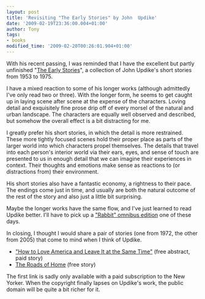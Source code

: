 ```yaml
---
layout: post
title: 'Revisiting "The Early Stories" by John  Updike'
date: '2009-02-19T23:36:00.004+01:00'
author: Tony
tags:
- books
modified_time: '2009-02-20T00:26:01.904+01:00'
---
```


With his recent passing, I was reminded that I have the excellent but partly
unfinished "<a
href="http://www.amazon.com/Early-Stories-1953-1975-John-Updike/dp/0345463366/ref=pd_bbs_sr_1?ie=UTF8&s=books&qid=1235084778&sr=8-1">The Early Stories</a>", a collection of John Updike's short
stories from 1953 to 1975.

I have a mixed reaction to some of his longer works (although admittedly I've
only read two or three). With the longer form, he seems to get caught up in
laying scene after scene at the expense of the characters. Loving detail and
exquisitely fine prose drip off of every morsel of the natural and urban
landscape. The characters are equally well observed and described, but somehow
the overall effect is a bit distracting for me.

I greatly prefer his short stories, in which the detail is more restrained.
These more tightly focused scenes hold their proper place as parts of the larger
world into which characters propel themselves. The details that travel into
each person's interior world via their ears, eyes, and sense of touch are
presented to us in enough detail that we can imagine their experiences in
context. Their thoughts and emotions make sense as reactions to (or
distractions from) their environment.

His short stories also have a fantastic economy, a rightness to their pace. The
endings come just in time, and usually are both the natural outcome of the rest
of the story and also just a little bit surprising.

Maybe the longer works have the same flow, and I've just learned to read Updike
better. I'll have to pick up a <a
href="http://www.amazon.com/Rabbit-Omnibus-Run-Redux-Rich/dp/0233986375/ref=sr_1_2?ie=UTF8&s=books&qid=1235085547&sr=1-2">"Rabbit" omnibus edition</a> one of these days.

In closing, I thought I would share a pair of stories (one from 1972, the other
from 2005) that come to mind when I think of Updike.

- ["How to Love America and Leave It at the Same Time"](http://archives.newyorker.com/?i=1972-08-19#folio=025) (free abstract, paid story)
- [The Roads of Home](http://www.newyorker.com/archive/2005/02/07/050207fi_fiction) (free story)

The first link is sadly only available with a paid subscription to the New
Yorker. When the copyright finally lapses on Updike's work, the public domain
will be quite a bit richer for it.